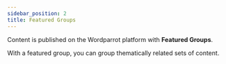 ```yaml
---
sidebar_position: 2
title: Featured Groups
---
```


Content is published on the Wordparrot platform with **Featured Groups**.

With a featured group, you can group thematically related sets of content.
